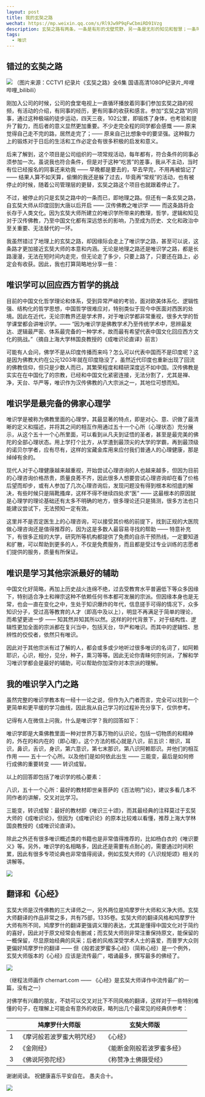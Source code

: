 ```yaml
---
layout: post
title: 我的玄奘之路
wechat: https://mp.weixin.qq.com/s/Rl9Jw9P9qFwCbmiRD91Vzg
description: 玄奘之路有两条，一条是有形的戈壁荒野，另一条是无形的知见和智慧；一条可以磨练我们的意志，强化我们的毅力，另一条可以升华我们的人格，照亮人我。
tags:
  - 唯识
---
```


## 错过的玄奘之路
![](../images/2022-10-04-18-17-58.png)
（图片来源：CCTV1 纪录片《玄奘之路》全6集 国语高清1080P纪录片_哔哩哔哩_bilibili）

刚加入公司的时候，公司的食堂电视上一直循环播放着同事们参加玄奘之路的视频，有活动的介绍，有同事的经历，更有同事的收获和感言。参加“玄奘之路”的同事，通过这种极端的徒步运动，四天三夜，102公里，即锻炼了身体，也考验和提升了毅力，而后者的意义显然更加重要。不少走完全程的同学都会感慨 —— 原来觉得自己走不完的路，居然走完了；—— 原来自己比想象中的要坚强。这种毅力上的锻炼对于日后的生活和工作必定会有很多积极的启发和意义。

后来了解到，这个项目是公司组织的一项常规活动，每年都有，符合条件的同事必须参加一次。虽说我也符合条件，但是对于这种“吃苦”的差事，我从不主动，当时有位已经报名的同事还来劝我 —— 早晚都是要去的，早去早完，不用再被惦记了 —— 结果人算不如天算，偷懒的我还是躲了过去，毕竟再“常规”的活动，也有被停止的时候，随着公司管理层的更替，玄奘之路这个项目也就跟着停止了。

不过，被停止的只是玄奘之路中的一条而已，即地理之路。但还有一条玄奘之路，自玄奘大师从印度回到大唐以后开启 —— 汉传佛教之唯识学 —— 而这条路将会长存于人类文化。因为玄奘大师所建立的唯识学所带来的教理，哲学，逻辑和知见对于汉传佛教，乃至中国文化都有深远悠长的影响，乃至成为历史、文化和政治中至关重要、无法替代的一环。

我虽然错过了地理上的玄奘之路，却因缘际会走上了唯识学之路，甚至可以说，这条路才更加接近玄奘大师的本意和内涵。无论是地理之路还是唯识学之路，都是长路漫漫，无法在短时间内走完，但无论走了多少，只要上路了，只要还在路上，必定会有收获。因此，我也打算简略地分享一些：

## 唯识学可以回应西方哲学的挑战

目前的中国文化哲学理论和体系，受到异常严峻的考验，面对欧美体系化、逻辑性强、结构化的哲学思想，中国哲学很难应对，特别类似于现今中医面对西医的处境。因此在近代，无论宗教界还是学术界，对于唯识学都非常重视，很多大学的哲学课堂都会讲唯识学。—— “因为唯识学是佛教学术乃至传统学术中，思辨最发达、逻辑最严密、体系最完备的一种学术，故而最有希望代表中国文化回应西方文化的挑战。”（摘自上海大学林国良教授的《成唯识论直译》前言）

可能有人会问，佛学不是从印度传播而来吗？怎么可以代表中国而不是印度呢？这是因为佛教大约在公元1203年就在印度隐没了，虽然近代印度也重新出现了回流的佛教信仰，但只是少数人而已，其繁荣程度和精研深度远不如中国。汉传佛教是实实在在中国化了的宗教，已经和中国文化紧密连接，无法分割了，尤其是禅、净，天台、华严等，唯识作为汉传佛教的八大宗派之一，其地位可想而知。

## 唯识学是最完备的佛家心理学

唯识学是被称为佛教里面的心理学，其最显著的特点，即是对心、意、识做了最清晰的定义和描述，并将其之间的相互作用通过五十一个心所（心理状态）充分展示，从这个五十一个心所里面，可以看到从凡夫到证悟的圣者，甚至是最完美的佛陀的全部心理状态。用上学打个比方，从学渣到最顶尖的大学的学霸，再到最顶级的诺贝尔学者，应有尽有，这样的宝藏金库用来应付我们普通人的心理健康，那是绰绰有余的。

现代人对于心理健康越来越重视，开始尝试心理咨询的人也越来越多，但因为目前的心理咨询价格昂贵，质量良莠不齐，因此很多人想要尝试心理咨询却在看了价格后望而却步，或有人参加了几次心理咨询后，发现问题没有得到根本和彻底的解决，有些时候只是隔靴搔痒，这样不得不继续四处求“医” —— 这最根本的原因就是心理学的理论基础还有太多不明确的地方，很多理论还只是猜测，很多方法也只能建议尝试下，无法预知一定有效。

这里并不是否定医生上的心理咨询，可以接受其价格的前提下，找到正规的大医院做心理咨询还是值得推荐的，因为这是多数人最容易寻找的帮助 —— 特意补充下，有很多正规的大学，研究所等机构都提供了免费的自杀干预热线，一定要知道和扩散，可以帮助到更多的人，不仅是免费服务，而且都是受过专业训练的志愿者们提供的服务，质量有所保证。

## 唯识是学习其他宗派最好的辅助

中国文化好简略，再加上历史战火连绵不绝，过去受教育水平普遍低下等众多因缘下，特别适合净土和禅宗这种不依赖任何书本都可发展的宗派。但因缘本身也是无常，也会一直在变化之中，生处于知识爆炸的年代，信息搓手可得的情况下，众多知识分子，受过高等教育的人才（即高中及以上），明显不再满足于简单的理论，而希望更进一步 —— 知其然并知其所以然。这样的时代背景下，对于结构性、逻辑性更加全面的宗派都在复兴当中，包括天台，华严和唯识。而其中的逻辑性、思辨性的佼佼者，依然只有唯识。

因此对于其他宗派有过了解的人，都会或多或少地听过很多唯识的名词了，如阿赖耶识，心识，相分，见分，种子，熏习等等。因此无论你青睐何宗何派，了解和学习唯识学都会是最好的辅助，可以帮助你加深你对本宗派的理解。

## 我的唯识学入门之路

虽然完整的唯识学教本有一经十一论之说，但作为入门者而言，完全可以找到一个更简单和更平缓的学习曲线，因此我从自己学习的过程补充分享下，仅供参考。

记得有人在微信上问我，什么是唯识学？我的回答如下：

唯识学即是大乘佛教里面一种对世界万事万物的认识论，包括一切物质的和精神的，外在的和内在的（即心理）。这个方法的核心就是八识，前五识：眼识，耳识，鼻识，舌识，身识，第六意识，第七末那识，第八识阿赖耶识。并他们的相互作用 —— 五十一个心所。以及他们是如何依此出生 —— 三能变，最后是如何修行成佛的重要转变 —— 转识成智。

以上的回答即包括了唯识学的核心要素：

八识，五十一个心所：最好的教材即世亲菩萨的《百法明门论》，建议多看几本不同作者的讲解，交叉对比学习。

三能变，转识成智：最好的教材即《唯识三十颂》，而其最经典的注释莫过于玄奘大师的《成唯识论》，但因为《成唯识论》的原本比较难以看懂，推荐上海大学林国良教授的《成唯识论直译》。

除此之外还有很多唯识概述类的书籍也是非常值得推荐的，比如杨白衣的《唯识要义》等。另外，唯识学的名相略多，因此还是需要有点耐心的，需要通过时间积累，因此有很多专项论典也非常值得阅读，例如玄奘大师的《八识规矩颂》相关的讲解等。

![](../images/2022-10-04-18-18-33.png)

## 翻译和《心经》

玄奘大师是汉传佛教的三大译师之一，另外两位是鸠摩罗什大师和义净大师。玄奘大师翻译的作品非常之多，共有75部，1335卷。玄奘大师的翻译风格和鸠摩罗什大师有所不同，鸠摩罗什的翻译更强调义理的表达，尤其是懂得中国文化对于简约的喜好，因此对于原文经常会有删减；而玄奘大师则非常注重保持原文，能保留的一概保留，尽显原始经典的风采；后者的风格深受学术人士的喜爱，而普罗大众则更偏好鸠摩罗什的翻译 —— 但《般若波罗蜜多心经》（简称心经）是一个例外，玄奘大师版本的《心经》应该是流传最广，唱诵最多，撰写最多的佛经了。

![](../images/2022-10-04-18-18-45.png)

（继程法师画作 chernart.com —— 《心经》是玄奘大师译作中流传最广的一篇，没有之一）

对佛学有兴趣的朋友，不妨可以交叉对比下不同风格的翻译，这样对于一些特别难懂的句子，在理解上可能会有意外的收获，略列出几个最常见的经典供参考：

|  | 鸠摩罗什大师版 | 玄奘大师版 | 
| ----- | -------- | ------- | 
| 1 | 《摩诃般若波罗蜜大明咒经》 | 《心经》 |
| 2 | 《金刚经》 | 《能断金刚般若波罗蜜多经》 |
| 3 | 《佛说阿弥陀经》 | 《称赞净土佛摄受经》 |

谢谢阅读。
祝健康喜乐平安自在。
愚夫合十。

![](../images/signature.png)
